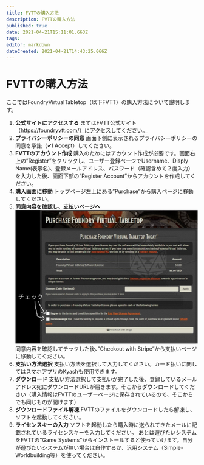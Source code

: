 ```yaml
---
title: FVTTの購入方法
description: FVTTの購入方法
published: true
date: 2021-04-21T15:11:01.663Z
tags: 
editor: markdown
dateCreated: 2021-04-21T14:43:25.066Z
---
```


# FVTTの購入方法
ここではFoundryVirtualTabletop（以下FVTT）の購入方法について説明します。
 
1. **公式サイトにアクセスする**
まずはFVTT公式サイト（https://foundryvtt.com/）にアクセスしてください。
2. **プライバシーポリシーの同意**
画面下側に表示されるプライバシーポリシーの同意を承諾（✔I Accept）してください。
3. **FVTTのアカウント作成**
購入のためにはアカウント作成が必要です。画面右上の”Register”をクリックし、ユーザー登録ページでUsername、Disply Name(表示名)、登録メールアドレス、パスワード（確認含めて２度入力）を入力した後、画面下部の”Register Account”からアカウントを作成してください。
4. **購入画面に移動**
トップページ左上にある”Purchase”から購入ページに移動してください。
5. **同意内容を確認し、支払いページへ**
![同意内容.jpg](/images/japanese-community/同意内容.jpg)
同意内容を確認してチックした後、”Checkout with Stripe”から支払いページに移動してください。
6. **支払い方法選択**
支払い方法を選択して入力してください。カード払いに関してはスマホアプリのKyashも使用できます。
7. **ダウンロード**
支払い方法選択して支払いが完了した後、登録しているメールアドレス宛にダウンロードURLが届きます。そこからダウンロードしてください（購入情報はFVTTのユーザーページに保存されているので、そこからでも同じものが開けます）
8. **ダウンロードファイル解凍**
FVTTのファイルをダウンロードしたら解凍し、ソフトを起動してください。
9. **ライセンスキーの入力**
ソフトを起動したら購入時に送られてきたメールに記載されているライセンスキーを入力してください。
あとは遊びたいシステムをFVTTの”Game Systems”からインストールすると使っていけます。自分が遊びたいシステムが無い場合は自作するか、汎用システム（Simple-Worldbuilding等）を使ってください。
